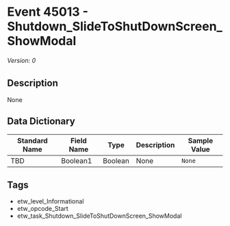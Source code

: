 # Event 45013 - Shutdown_SlideToShutDownScreen_ShowModal
###### Version: 0

## Description
None

## Data Dictionary
|Standard Name|Field Name|Type|Description|Sample Value|
|---|---|---|---|---|
|TBD|Boolean1|Boolean|None|`None`|

## Tags
* etw_level_Informational
* etw_opcode_Start
* etw_task_Shutdown_SlideToShutDownScreen_ShowModal